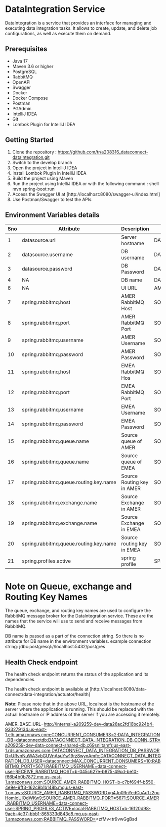 # DataIntegration Service
DataIntegration is a service that provides an interface for managing and executing data integration tasks.
It allows to create, update, and delete job configurations, as well as execute them on demand.


## Prerequisites
- Java 17
- Maven 3.6 or higher
- PostgreSQL
- RabbitMQ
- OpenAPI
- Swagger
- Docker
- Docker Compose
- Postman
- PGAdmin
- IntelliJ IDEA
- Git
- Lombok Plugin for IntelliJ IDEA

## Getting Started

1. Clone the repository : https://github.com/tr/a208316_dataconnect-dataintegration.git
2. Switch to the develop branch
3. Open the project in IntelliJ IDEA
4. Install Lombok Plugin in IntelliJ IDEA
5. Build the project using Maven
6. Run the project using IntelliJ IDEA or with the following command : shell mvn spring-boot:run
7. Access the Swagger UI at [http://localhost:8080/swagger-ui/index.html]
8. Use Postman/Swagger to test the APIs


## Environment Variables details

| Sno | Attribute                              | Description                | Environment Variable                     | Example Value         |
|-----|----------------------------------------|----------------------------|------------------------------------------|-----------------------|
| 1   | datasource.url                         | Server hostname            | DATACONNECT_DATA_INTEGRATION_DB_CONN_STR | localhost             |
| 2   | datasource.username                    | DB username                | DATACONNECT_DATA_INTEGRATION_DB_USER     | postgresql            |
| 3   | datasource.password                    | DB Password                | DATACONNECT_DATA_INTEGRATION_DB_PASSWORD | postgresql            |
| 4   | NA                                     | DB name                    | DATA_INTEGRATION_DB                      | postgres              |
| 6   | NA                                     | UI URL                     | AMER_BASE_URL                            | http://localhost:4200 |
| 7   | spring.rabbitmq.host                   | AMER RabbitMQ Host         | SOURCE_AMER_RABBITMQ_HOST                | localhost             |
| 8   | spring.rabbitmq.port                   | AMER RabbitMQ Port         | SOURCE_AMER_RABBITMQ_PORT                | 5671                  |
| 9   | spring.rabbitmq.username               | AMER Username              | SOURCE_AMER_RABBITMQ_USERNAME            | guest                 |
| 10  | spring.rabbitmq.password               | AMER Password              | SOURCE_AMER_RABBITMQ_PASSWORD            | guest                 |
| 11  | spring.rabbitmq.host                   | EMEA RabbitMQ Hos          | SOURCE_EMEA_RABBITMQ_HOST                | localhost             |
| 12  | spring.rabbitmq.port                   | EMEA RabbitMQ Port         | SOURCE_EMEA_RABBITMQ_PORT                | 5671                  |
| 13  | spring.rabbitmq.username               | EMEA Username              | SOURCE_EMEA_RABBITMQ_USERNAME            | guest                 |
| 14  | spring.rabbitmq.password               | EMEA Password              | SOURCE_EMEA_RABBITMQ_PASSWORD            | guest                 |
| 15  | spring.rabbitmq.queue.name             | Source queue of AMER       | SOURCE_AMER_QUEUE                        | source_queue          |
| 16  | spring.rabbitmq.queue.name             | Source queue of EMEA       | SOURCE_EMEA_QUEUE                        | source_queue          |
| 17  | spring.rabbitmq.queue.routing.key.name | Source Routing key in AMER | SOURCE_AMER_ROUTING_KEY                  | source_routing_key    |
| 18  | spring.rabbitmq.exchange.name          | Source Exchange in AMER    | SOURCE_AMER_EXCHANGE                     | source_exchange       |
| 19  | spring.rabbitmq.exchange.name          | Source Exchange in EMEA    | SOURCE_EMEA_EXCHANGE                     | source_exchange       |
| 20  | spring.rabbitmq.queue.routing.key.name | Source routing key in EMEA | SOURCE_EMEA_ROUTING_KEY                  | source_routing_key    |
| 21  | spring.profiles.active                 | spring profile             | SPRING_PROFILES_ACTIVE                   | AMER/EMEA/APAC        |

# Note on Queue, exchange and Routing Key Names

The queue, exchange, and routing key names are used to configure the RabbitMQ message broker for the DataIntegration service.
These are the names that the service will use to send and receive messages from RabbitMQ.

DB name is passed as a part of the connection string. So there is no attribute for DB name in the environment variables.
example connection string: jdbc:postgresql://localhost:5432/postgres


## Health Check endpoint
The health check endpoint returns the status of the application and its dependencies.

The health check endpoint is available at [http://localhost:8080/data-connect/data-integration/actuator/health]

**Note**: Please note that in the above URL, localhost is the hostname of the server where the application is running.
This should be replaced with the actual hostname or IP address of the server if you are accessing it remotely.


AMER_BASE_URL=http://internal-a209259-dev-data26ac2fd16bc924b4-933279134.us-east-1.elb.amazonaws.com;CONCURRENT_CONSUMERS=2;DATA_INTEGRATION_DB=dataconnectdb;DATACONNECT_DATA_INTEGRATION_DB_CONN_STR=a209259-dev-data-connect-shared-db.c69sniltamfr.us-east-1.rds.amazonaws.com;DATACONNECT_DATA_INTEGRATION_DB_PASSWORD=URvnNuWA3vbGUVnAsuYw19rz8wynAmfc;DATACONNECT_DATA_INTEGRATION_DB_USER=dataconnect;MAX_CONCURRENT_CONSUMERS=10;RABBITMQ_PORT=5671;RABBITMQ_USERNAME=data-connect-user;RECEIVE_RABBITMQ_HOST=b-045c627e-b875-49cd-be10-f66b4b0b7872.mq.us-east-1.amazonaws.com;SOURCE_AMER_RABBITMQ_HOST=b-c7bf694f-b550-4e9e-9ff3-162c9b1b148b.mq.us-east-1.on.aws;SOURCE_AMER_RABBITMQ_PASSWORD=g4Jp0RnYedCuAu1z2puHomloUlOdWKw9;SOURCE_AMER_RABBITMQ_PORT=5671;SOURCE_AMER_RABBITMQ_USERNAME=data-connect-user;SPRING_PROFILES_ACTIVE=local;RABBITMQ_HOST=b-16120d98-9acb-4c37-bbb1-865333d843c8.mq.us-east-1.amazonaws.com;RABBITMQ_PASSWORD=<zfMv<tr9vwGgBsd